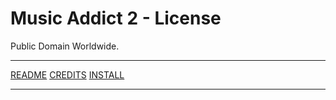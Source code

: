 # Music Addict 2 - License

Public Domain Worldwide.

---

[README](https://github.com/etrusci-org/musicaddict2/blob/main/README.md)
[CREDITS](https://github.com/etrusci-org/musicaddict2/blob/main/CREDITS.md)
[INSTALL](https://github.com/etrusci-org/musicaddict2/blob/main/INSTALL.md)

---
